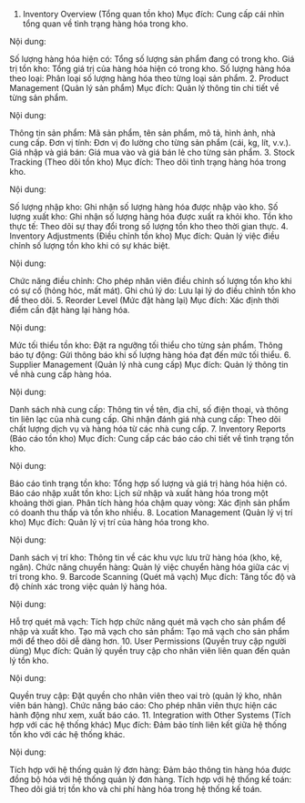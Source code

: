 1. Inventory Overview (Tổng quan tồn kho)
Mục đích: Cung cấp cái nhìn tổng quan về tình trạng hàng hóa trong kho.

Nội dung:

Số lượng hàng hóa hiện có: Tổng số lượng sản phẩm đang có trong kho.
Giá trị tồn kho: Tổng giá trị của hàng hóa hiện có trong kho.
Số lượng hàng hóa theo loại: Phân loại số lượng hàng hóa theo từng loại sản phẩm.
2. Product Management (Quản lý sản phẩm)
Mục đích: Quản lý thông tin chi tiết về từng sản phẩm.

Nội dung:

Thông tin sản phẩm: Mã sản phẩm, tên sản phẩm, mô tả, hình ảnh, nhà cung cấp.
Đơn vị tính: Đơn vị đo lường cho từng sản phẩm (cái, kg, lít, v.v.).
Giá nhập và giá bán: Giá mua vào và giá bán lẻ cho từng sản phẩm.
3. Stock Tracking (Theo dõi tồn kho)
Mục đích: Theo dõi tình trạng hàng hóa trong kho.

Nội dung:

Số lượng nhập kho: Ghi nhận số lượng hàng hóa được nhập vào kho.
Số lượng xuất kho: Ghi nhận số lượng hàng hóa được xuất ra khỏi kho.
Tồn kho thực tế: Theo dõi sự thay đổi trong số lượng tồn kho theo thời gian thực.
4. Inventory Adjustments (Điều chỉnh tồn kho)
Mục đích: Quản lý việc điều chỉnh số lượng tồn kho khi có sự khác biệt.

Nội dung:

Chức năng điều chỉnh: Cho phép nhân viên điều chỉnh số lượng tồn kho khi có sự cố (hỏng hóc, mất mát).
Ghi chú lý do: Lưu lại lý do điều chỉnh tồn kho để theo dõi.
5. Reorder Level (Mức đặt hàng lại)
Mục đích: Xác định thời điểm cần đặt hàng lại hàng hóa.

Nội dung:

Mức tối thiểu tồn kho: Đặt ra ngưỡng tối thiểu cho từng sản phẩm.
Thông báo tự động: Gửi thông báo khi số lượng hàng hóa đạt đến mức tối thiểu.
6. Supplier Management (Quản lý nhà cung cấp)
Mục đích: Quản lý thông tin về nhà cung cấp hàng hóa.

Nội dung:

Danh sách nhà cung cấp: Thông tin về tên, địa chỉ, số điện thoại, và thông tin liên lạc của nhà cung cấp.
Ghi nhận đánh giá nhà cung cấp: Theo dõi chất lượng dịch vụ và hàng hóa từ các nhà cung cấp.
7. Inventory Reports (Báo cáo tồn kho)
Mục đích: Cung cấp các báo cáo chi tiết về tình trạng tồn kho.

Nội dung:

Báo cáo tình trạng tồn kho: Tổng hợp số lượng và giá trị hàng hóa hiện có.
Báo cáo nhập xuất tồn kho: Lịch sử nhập và xuất hàng hóa trong một khoảng thời gian.
Phân tích hàng hóa chậm quay vòng: Xác định sản phẩm có doanh thu thấp và tồn kho nhiều.
8. Location Management (Quản lý vị trí kho)
Mục đích: Quản lý vị trí của hàng hóa trong kho.

Nội dung:

Danh sách vị trí kho: Thông tin về các khu vực lưu trữ hàng hóa (kho, kệ, ngăn).
Chức năng chuyển hàng: Quản lý việc chuyển hàng hóa giữa các vị trí trong kho.
9. Barcode Scanning (Quét mã vạch)
Mục đích: Tăng tốc độ và độ chính xác trong việc quản lý hàng hóa.

Nội dung:

Hỗ trợ quét mã vạch: Tích hợp chức năng quét mã vạch cho sản phẩm để nhập và xuất kho.
Tạo mã vạch cho sản phẩm: Tạo mã vạch cho sản phẩm mới để theo dõi dễ dàng hơn.
10. User Permissions (Quyền truy cập người dùng)
Mục đích: Quản lý quyền truy cập cho nhân viên liên quan đến quản lý tồn kho.

Nội dung:

Quyền truy cập: Đặt quyền cho nhân viên theo vai trò (quản lý kho, nhân viên bán hàng).
Chức năng báo cáo: Cho phép nhân viên thực hiện các hành động như xem, xuất báo cáo.
11. Integration with Other Systems (Tích hợp với các hệ thống khác)
Mục đích: Đảm bảo tính liên kết giữa hệ thống tồn kho với các hệ thống khác.

Nội dung:

Tích hợp với hệ thống quản lý đơn hàng: Đảm bảo thông tin hàng hóa được đồng bộ hóa với hệ thống quản lý đơn hàng.
Tích hợp với hệ thống kế toán: Theo dõi giá trị tồn kho và chi phí hàng hóa trong hệ thống kế toán.
